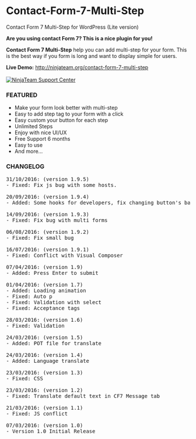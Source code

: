 # Contact-Form-7-Multi-Step
Contact Form 7 Multi-Step for WordPress (Lite version)

<strong>Are you using contact Form 7? This is a nice plugin for you!</strong>

<p><strong>Contact Form 7 Multi-Step</strong> help you can add multi-step for your form. This is the best way if you form is long and want to display simple for users.</p>

<strong>Live Demo:</strong> http://ninjateam.org/contact-form-7-multi-step
<br><br>
<a href="https://ninja.ticksy.com/"><img src="https://ninjateam.org/demo/data/support.png" alt="NinjaTeam Support Center"></a>

<h3>FEATURED</h3>
<ul>
<li>Make your form look better with multi-step</li>
<li>Easy to add step tag to your form with a click</li>
<li>Easy custom your button for each step</li>
<li>Unlimited Steps</li>
<li>Enjoy with nice UI/UX</li>
<li>Free Support 6 months</li>
<li>Easy to use</li>
<li>And more...</li>
</ul>

<h3 id="item-description__changelog">CHANGELOG</h3>

<pre>
31/10/2016: (version 1.9.5)
- Fixed: Fix js bug with some hosts.

20/09/2016: (version 1.9.4)
- Added: Some hooks for developers, fix changing button's background color.

14/09/2016: (version 1.9.3)
- Fixed: Fix bug with multi forms

06/08/2016: (version 1.9.2)
- Fixed: Fix small bug

16/07/2016: (version 1.9.1)
- Fixed: Conflict with Visual Composer

07/04/2016: (version 1.9)
- Added: Press Enter to submit

01/04/2016: (version 1.7)
- Added: Loading animation
- Fixed: Auto p
- Fixed: Validation with select
- Fixed: Acceptance tags

28/03/2016: (version 1.6)
- Fixed: Validation

24/03/2016: (version 1.5)
- Added: POT file for translate

24/03/2016: (version 1.4)
- Added: Language translate

23/03/2016: (version 1.3)
- Fixed: CSS

23/03/2016: (version 1.2)
- Fixed: Translate default text in CF7 Message tab

21/03/2016: (version 1.1)
- Fixed: JS conflict

07/03/2016: (version 1.0)
- Version 1.0 Initial Release
</pre>
